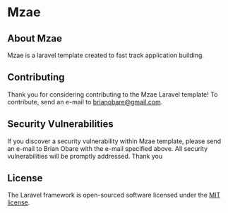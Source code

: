 # Mzae

## About Mzae

Mzae is a laravel template created to fast track application building.


## Contributing

Thank you for considering contributing to the Mzae Laravel template! To contribute, send an e-mail to [brianobare@gmail.com](mailto:brianobare@gmail.com).

## Security Vulnerabilities

If you discover a security vulnerability within Mzae template, please send an e-mail to Brian Obare with the e-mail specified above. All security vulnerabilities will be promptly addressed. Thank you

## License

The Laravel framework is open-sourced software licensed under the [MIT license](https://opensource.org/licenses/MIT).

